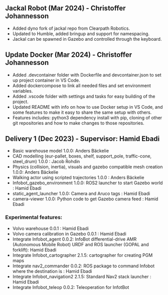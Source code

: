 ## Jackal Robot (Mar 2024) - Christoffer Johannesson
- Added dyno fork of jackal repo from Clearpath Robotics.
- Updated to Humble, added bringup and support for namespacing.
- Jackal can be spawned in Gazebo and controlled through the keyboard.

## Update Docker (Mar 2024) - Christoffer Johannesson
- Added .devcontainer folder with Dockerfile and devcontainer.json to set up project container in VS Code.
- Added dockercompose to link all needed files and set environment variables.
- Added .vscode folder with settings and tasks for easy building of the project.
- Updated README with info on how to use Docker setup in VS Code, and some features to make it easy to share the same setup with others.
- Features includes: python3 dependency install with pip, cloning of other git repositories and how to make changes to those repositories.

## Delivery 1 (Dec 2023) - Supervisor: Hamid Ebadi

- Basic warehouse model 1.0.0: Anders Bäckelie
- CAD modelling (eur-pallet, boxes, shelf, support_pole, traffic-cone, steel_drum) 1.0.0 : Jacob Rohdin
- Physics (collision, inertia), visuals and gazebo compatible mesh creation 1.0.0: Anders Bäckelie
- Walking actor using scripted trajectories 1.0.0 : Anders Bäckelie
- Infobot_gazebo_environment 1.0.0: ROS2 launcher to start Gazebo world : Hamid Ebadi
- static_agent_launcher 1.0.0: Camera and Aruco tags : Hamid Ebadi
- camera-viewer 1.0.0: Python code to get Gazebo camera feed : Hamid Ebadi

### Experimental features:
- Volvo warehouse 0.0.1 : Hamid Ebadi
- Volvo camera calibration in Gazebo 0.0.1 : Hamid Ebadi
- Integrate Infobot_agent 0.0.2: InfoBot differential-drive AMR (Autonomous Mobile Robot) URDF and ROS launcher (GOPAL and forklift): Hamid Ebadi
- Integrate Infobot_cartographer 2.1.5: cartographer for creating PGM maps
- Integrate nav2_commander 0.0.2: ROS package to command Infobot where the destination is : Hamid Ebadi
- Integrate Infobot_navigation2 2.1.5: Standard Nav2 stack launcher : Hamid Ebadi
- Integrate Infobot_teleop 0.0.2: Teleoperation for InfotBot